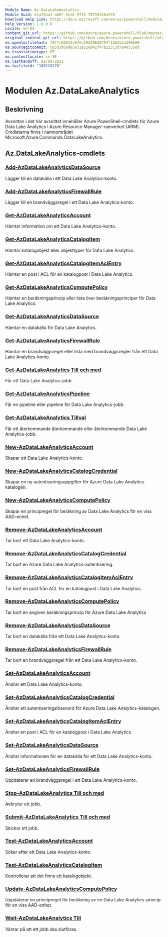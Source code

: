 ```yaml
---
Module Name: Az.DataLakeAnalytics
Module Guid: eca73aa1-a68f-4ceb-9775-70759316a57b
Download Help Link: https://docs.microsoft.com/en-us/powershell/module/az.datalakeanalytics
Help Version: 1.0.0.0
Locale: en-US
content_git_url: https://github.com/Azure/azure-powershell/blob/master/src/DataLakeAnalytics/DataLakeAnalytics/help/Az.DataLakeAnalytics.md
original_content_git_url: https://github.com/Azure/azure-powershell/blob/master/src/DataLakeAnalytics/DataLakeAnalytics/help/Az.DataLakeAnalytics.md
ms.openlocfilehash: f877c82613c07ec19d29836794f1b6251ad96b08
ms.sourcegitcommit: c05d3d669b5631e526841f47b22513d78495350b
ms.translationtype: MT
ms.contentlocale: sv-SE
ms.lasthandoff: 02/09/2021
ms.locfileid: "100220270"
---
```

# Modulen Az.DataLakeAnalytics
## Beskrivning
Avsnitten i det här avsnittet innehåller Azure PowerShell-cmdlets för Azure Data Lake Analytics i Azure Resource Manager-ramverket (ARM). Cmdletarna finns i namnområdet Microsoft.Azure.Commands.DataLakeAnalytics.

## Az.DataLakeAnalytics-cmdlets
### [Add-AzDataLakeAnalyticsDataSource](Add-AzDataLakeAnalyticsDataSource.md)
Lägger till en datakälla i ett Data Lake Analytics-konto.

### [Add-AzDataLakeAnalyticsFirewallRule](Add-AzDataLakeAnalyticsFirewallRule.md)
Lägger till en brandväggsregel i ett Data Lake Analytics-konto.

### [Get-AzDataLakeAnalyticsAccount](Get-AzDataLakeAnalyticsAccount.md)
Hämtar information om ett Data Lake Analytics-konto.

### [Get-AzDataLakeAnalyticsCatalogItem](Get-AzDataLakeAnalyticsCatalogItem.md)
Hämtar katalogobjekt eller objekttyper för Data Lake Analytics.

### [Get-AzDataLakeAnalyticsCatalogItemAclEntry](Get-AzDataLakeAnalyticsCatalogItemAclEntry.md)
Hämtar en post i ACL för en katalogpost i Data Lake Analytics.

### [Get-AzDataLakeAnalyticsComputePolicy](Get-AzDataLakeAnalyticsComputePolicy.md)
Hämtar en beräkningsprincip eller lista över beräkningsprinciper för Data Lake Analytics.

### [Get-AzDataLakeAnalyticsDataSource](Get-AzDataLakeAnalyticsDataSource.md)
Hämtar en datakälla för Data Lake Analytics.

### [Get-AzDataLakeAnalyticsFirewallRule](Get-AzDataLakeAnalyticsFirewallRule.md)
Hämtar en brandväggsregel eller lista med brandväggsregler från ett Data Lake Analytics-konto.

### [Get-AzDataLakeAnalytics Till och med](Get-AzDataLakeAnalyticsJob.md)
Får ett Data Lake Analytics-jobb.

### [Get-AzDataLakeAnalyticsPipeline](Get-AzDataLakeAnalyticsJobPipeline.md)
Får en pipeline eller pipeline för Data Lake Analytics-jobb.

### [Get-AzDataLakeAnalytics Tillval](Get-AzDataLakeAnalyticsJobRecurrence.md)
Får ett återkommande återkommande eller återkommande Data Lake Analytics-jobb.

### [New-AzDataLakeAnalyticsAccount](New-AzDataLakeAnalyticsAccount.md)
Skapar ett Data Lake Analytics-konto.

### [New-AzDataLakeAnalyticsCatalogCredential](New-AzDataLakeAnalyticsCatalogCredential.md)
Skapar en ny autentiseringsuppgifter för Azure Data Lake Analytics-katalogen.

### [New-AzDataLakeAnalyticsComputePolicy](New-AzDataLakeAnalyticsComputePolicy.md)
Skapar en principregel för beräkning av Data Lake Analytics för en viss AAD-enhet.

### [Remove-AzDataLakeAnalyticsAccount](Remove-AzDataLakeAnalyticsAccount.md)
Tar bort ett Data Lake Analytics-konto.

### [Remove-AzDataLakeAnalyticsCatalogCredential](Remove-AzDataLakeAnalyticsCatalogCredential.md)
Tar bort en Azure Data Lake Analytics-autentisering.

### [Remove-AzDataLakeAnalyticsCatalogItemAclEntry](Remove-AzDataLakeAnalyticsCatalogItemAclEntry.md)
Tar bort en post från ACL för en katalogpost i Data Lake Analytics.

### [Remove-AzDataLakeAnalyticsComputePolicy](Remove-AzDataLakeAnalyticsComputePolicy.md)
Tar bort en angiven beräkningsprincip för Azure Data Lake Analytics

### [Remove-AzDataLakeAnalyticsDataSource](Remove-AzDataLakeAnalyticsDataSource.md)
Tar bort en datakälla från ett Data Lake Analytics-konto.

### [Remove-AzDataLakeAnalyticsFirewallRule](Remove-AzDataLakeAnalyticsFirewallRule.md)
Tar bort en brandväggsregel från ett Data Lake Analytics-konto.

### [Set-AzDataLakeAnalyticsAccount](Set-AzDataLakeAnalyticsAccount.md)
Ändrar ett Data Lake Analytics-konto.

### [Set-AzDataLakeAnalyticsCatalogCredential](Set-AzDataLakeAnalyticsCatalogCredential.md)
Ändrar ett autentiseringslösenord för Azure Data Lake Analytics-katalogen.

### [Set-AzDataLakeAnalyticsCatalogItemAclEntry](Set-AzDataLakeAnalyticsCatalogItemAclEntry.md)
Ändrar en post i ACL för en katalogpost i Data Lake Analytics.

### [Set-AzDataLakeAnalyticsDataSource](Set-AzDataLakeAnalyticsDataSource.md)
Ändrar informationen för en datakälla för ett Data Lake Analytics-konto.

### [Set-AzDataLakeAnalyticsFirewallRule](Set-AzDataLakeAnalyticsFirewallRule.md)
Uppdaterar en brandväggsregel i ett Data Lake Analytics-konto.

### [Stop-AzDataLakeAnalytics Till och med](Stop-AzDataLakeAnalyticsJob.md)
Avbryter ett jobb.

### [Submit-AzDataLakeAnalytics Till och med](Submit-AzDataLakeAnalyticsJob.md)
Skickar ett jobb.

### [Test-AzDataLakeAnalyticsAccount](Test-AzDataLakeAnalyticsAccount.md)
Söker efter ett Data Lake Analytics-konto.

### [Test-AzDataLakeAnalyticsCatalogItem](Test-AzDataLakeAnalyticsCatalogItem.md)
Kontrollerar att det finns ett katalogobjekt.

### [Update-AzDataLakeAnalyticsComputePolicy](Update-AzDataLakeAnalyticsComputePolicy.md)
Uppdaterar en principregel för beräkning av en Data Lake Analytics-princip för en viss AAD-enhet.

### [Wait-AzDataLakeAnalytics Till](Wait-AzDataLakeAnalyticsJob.md)
Väntar på att ett jobb ska slutföras.

